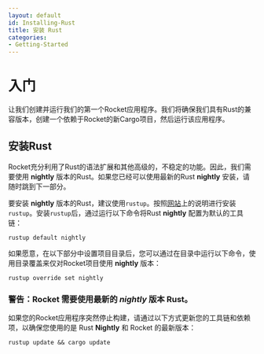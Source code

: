 ```yaml
---
layout: default
id: Installing-Rust
title: 安装 Rust
categories:
- Getting-Started
---
```


# 入门

让我们创建并运行我们的第一个Rocket应用程序。我们将确保我们具有Rust的兼容版本，创建一个依赖于Rocket的新Cargo项目，然后运行该应用程序。

## 安装Rust

Rocket充分利用了Rust的语法扩展和其他高级的，不稳定的功能。因此，我们需要使用 **nightly** 版本的Rust。如果您已经可以使用最新的Rust **nightly** 安装，请随时跳到下一部分。

要安装 **nightly** 版本的Rust，建议使用`rustup`。按照[网站](https://rustup.rs/)上的说明进行安装`rustup`。安装`rustup`后，通过运行以下命令将Rust **nightly** 配置为默认的工具链：

```shell
rustup default nightly
```

如果愿意，在以下部分中设置项目目录后，您可以通过在目录中运行以下命令，使用目录覆盖来仅对Rocket项目使用 **nightly** 版本：

```shell
rustup override set nightly
```

### 警告：Rocket 需要使用最新的 *nightly* 版本 Rust。

如果您的Rocket应用程序突然停止构建，请通过以下方式更新您的工具链和依赖项，以确保您使用的是 Rust **Nightly** 和 Rocket 的最新版本：

`rustup update && cargo update`
